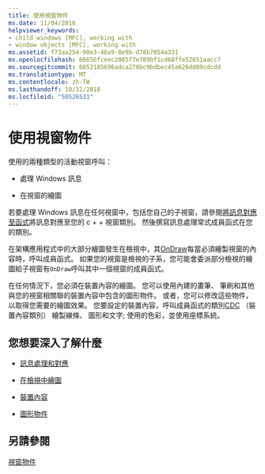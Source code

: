 ```yaml
---
title: 使用視窗物件
ms.date: 11/04/2016
helpviewer_keywords:
- child windows [MFC], working with
- window objects [MFC], working with
ms.assetid: f73aa254-90e3-46a9-8e9b-d78b7054a331
ms.openlocfilehash: 66656fceec2005f7e789bf1cd68ffe52651aacc7
ms.sourcegitcommit: 6052185696adca270bc9bdbec45a626dd89cdcdd
ms.translationtype: MT
ms.contentlocale: zh-TW
ms.lasthandoff: 10/31/2018
ms.locfileid: "50526531"
---
```

# <a name="working-with-window-objects"></a>使用視窗物件

使用的兩種類型的活動視窗呼叫：

- 處理 Windows 訊息

- 在視窗的繪圖

若要處理 Windows 訊息在任何視窗中，包括您自己的子視窗，請參閱[將訊息對應至函式](../mfc/reference/mapping-messages-to-functions.md)將訊息對應至您的 c + + 視窗類別。 然後撰寫訊息處理常式成員函式在您的類別。

在架構應用程式中的大部分繪圖發生在檢視中，其[OnDraw](../mfc/reference/cview-class.md#ondraw)每當必須繪製視窗的內容時，呼叫成員函式。 如果您的視窗是檢視的子系，您可能會委派部分檢視的繪圖給子視窗有`OnDraw`呼叫其中一個視窗的成員函式。

在任何情況下，您必須在裝置內容的繪圖。 您可以使用內建的畫筆、 筆刷和其他與您的視窗相關聯的裝置內容中包含的圖形物件。 或者，您可以修改這些物件，以取得您需要的繪圖效果。 您要設定的裝置內容，呼叫成員函式的類別[CDC](../mfc/reference/cdc-class.md) （裝置內容類別） 繪製線條、 圖形和文字; 使用的色彩，並使用座標系統。

## <a name="what-do-you-want-to-know-more-about"></a>您想要深入了解什麼

- [訊息處理和對應](../mfc/message-handling-and-mapping.md)

- [在檢視中繪圖](../mfc/drawing-in-a-view.md)

- [裝置內容](../mfc/device-contexts.md)

- [圖形物件](../mfc/graphic-objects.md)

## <a name="see-also"></a>另請參閱

[視窗物件](../mfc/window-objects.md)

